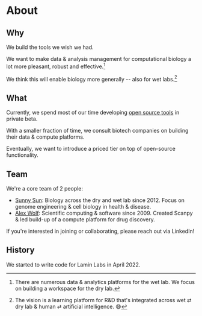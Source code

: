 # About

## Why

We build the tools we wish we had.

We want to make data & analysis management for computational biology a lot more pleasant, robust and effective.[^workspace]

We think this will enable biology more generally -- also for wet labs.[^vision]

[^workspace]:
    There are numerous data & analytics platforms for the wet lab.
    We focus on building a workspace for the dry lab.

[^vision]: The vision is a learning platform for R&D that's integrated across wet ⇄ dry lab & human ⇄ artificial intelligence. 😅

## What

Currently, we spend most of our time developing [open source tools](/products) in private beta.

With a smaller fraction of time, we consult biotech companies on building their data & compute platforms.

Eventually, we want to introduce a priced tier on top of open-source functionality.

## Team

We're a core team of 2 people:

- [Sunny Sun](https://linkedin.com/in/sunnyosun): Biology across the dry and wet lab since 2012. Focus on genome engineering & cell biology in health & disease.
- [Alex Wolf](https://falexwolf.me): Scientific computing & software since 2009. Created Scanpy & led build-up of a compute platform for drug discovery.

If you're interested in joining or collaborating, please reach out via LinkedIn!

## History

We started to write code for Lamin Labs in April 2022.

